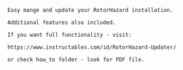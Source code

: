 

		Easy mange and update your RotorHazard installation. 
		
		Additional features also included.
		
		If you want full functionality - visit:

		https://www.instructables.com/id/RotorHazard-Updater/
		
		or check how_to folder - look for PDF file.
